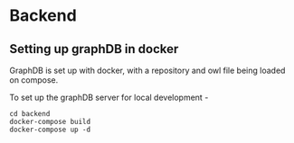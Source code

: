 # Backend

## Setting up graphDB in docker

GraphDB is set up with docker, with a repository and owl 
file being loaded on compose. 

To set up the graphDB server for local development -
````
cd backend
docker-compose build
docker-compose up -d
````
